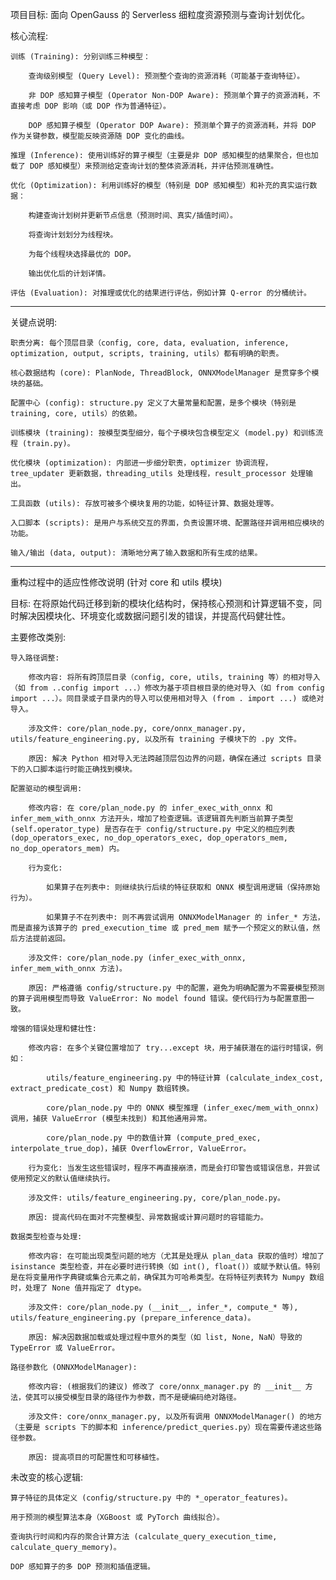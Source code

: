 项目目标: 面向 OpenGauss 的 Serverless 细粒度资源预测与查询计划优化。

核心流程:

    训练 (Training): 分别训练三种模型：

        查询级别模型 (Query Level): 预测整个查询的资源消耗（可能基于查询特征）。

        非 DOP 感知算子模型 (Operator Non-DOP Aware): 预测单个算子的资源消耗，不直接考虑 DOP 影响（或 DOP 作为普通特征）。

        DOP 感知算子模型 (Operator DOP Aware): 预测单个算子的资源消耗，并将 DOP 作为关键参数，模型能反映资源随 DOP 变化的曲线。

    推理 (Inference): 使用训练好的算子模型（主要是非 DOP 感知模型的结果聚合，但也加载了 DOP 感知模型）来预测给定查询计划的整体资源消耗，并评估预测准确性。

    优化 (Optimization): 利用训练好的模型（特别是 DOP 感知模型）和补充的真实运行数据：

        构建查询计划树并更新节点信息（预测时间、真实/插值时间）。

        将查询计划划分为线程块。

        为每个线程块选择最优的 DOP。

        输出优化后的计划详情。

    评估 (Evaluation): 对推理或优化的结果进行评估，例如计算 Q-error 的分桶统计。

-----------------------------------------------------------------------------

关键点说明:

    职责分离: 每个顶层目录（config, core, data, evaluation, inference, optimization, output, scripts, training, utils）都有明确的职责。

    核心数据结构 (core): PlanNode, ThreadBlock, ONNXModelManager 是贯穿多个模块的基础。

    配置中心 (config): structure.py 定义了大量常量和配置，是多个模块（特别是 training, core, utils）的依赖。

    训练模块 (training): 按模型类型细分，每个子模块包含模型定义 (model.py) 和训练流程 (train.py)。

    优化模块 (optimization): 内部进一步细分职责，optimizer 协调流程，tree_updater 更新数据，threading_utils 处理线程，result_processor 处理输出。

    工具函数 (utils): 存放可被多个模块复用的功能，如特征计算、数据处理等。

    入口脚本 (scripts): 是用户与系统交互的界面，负责设置环境、配置路径并调用相应模块的功能。

    输入/输出 (data, output): 清晰地分离了输入数据和所有生成的结果。

----------------------------------------------------------------------------

重构过程中的适应性修改说明 (针对 core 和 utils 模块)

目标: 在将原始代码迁移到新的模块化结构时，保持核心预测和计算逻辑不变，同时解决因模块化、环境变化或数据问题引发的错误，并提高代码健壮性。

主要修改类别:

    导入路径调整:

        修改内容: 将所有跨顶层目录（config, core, utils, training 等）的相对导入（如 from ..config import ...）修改为基于项目根目录的绝对导入（如 from config import ...）。同目录或子目录内的导入可以使用相对导入 (from . import ...) 或绝对导入。

        涉及文件: core/plan_node.py, core/onnx_manager.py, utils/feature_engineering.py, 以及所有 training 子模块下的 .py 文件。

        原因: 解决 Python 相对导入无法跨越顶层包边界的问题，确保在通过 scripts 目录下的入口脚本运行时能正确找到模块。

    配置驱动的模型调用:

        修改内容: 在 core/plan_node.py 的 infer_exec_with_onnx 和 infer_mem_with_onnx 方法开头，增加了检查逻辑。该逻辑首先判断当前算子类型 (self.operator_type) 是否存在于 config/structure.py 中定义的相应列表 (dop_operators_exec, no_dop_operators_exec, dop_operators_mem, no_dop_operators_mem) 内。

        行为变化:

            如果算子在列表中: 则继续执行后续的特征获取和 ONNX 模型调用逻辑（保持原始行为）。

            如果算子不在列表中: 则不再尝试调用 ONNXModelManager 的 infer_* 方法，而是直接为该算子的 pred_execution_time 或 pred_mem 赋予一个预定义的默认值，然后方法提前返回。

        涉及文件: core/plan_node.py (infer_exec_with_onnx, infer_mem_with_onnx 方法)。

        原因: 严格遵循 config/structure.py 中的配置，避免为明确配置为不需要模型预测的算子调用模型而导致 ValueError: No model found 错误。使代码行为与配置意图一致。

    增强的错误处理和健壮性:

        修改内容: 在多个关键位置增加了 try...except 块，用于捕获潜在的运行时错误，例如：

            utils/feature_engineering.py 中的特征计算 (calculate_index_cost, extract_predicate_cost) 和 Numpy 数组转换。

            core/plan_node.py 中的 ONNX 模型推理 (infer_exec/mem_with_onnx) 调用，捕获 ValueError (模型未找到) 和其他通用异常。

            core/plan_node.py 中的数值计算 (compute_pred_exec, interpolate_true_dop)，捕获 OverflowError, ValueError。

        行为变化: 当发生这些错误时，程序不再直接崩溃，而是会打印警告或错误信息，并尝试使用预定义的默认值继续执行。

        涉及文件: utils/feature_engineering.py, core/plan_node.py。

        原因: 提高代码在面对不完整模型、异常数据或计算问题时的容错能力。

    数据类型检查与处理:

        修改内容: 在可能出现类型问题的地方（尤其是处理从 plan_data 获取的值时）增加了 isinstance 类型检查，并在必要时进行转换（如 int(), float()）或赋予默认值。特别是在将变量用作字典键或集合元素之前，确保其为可哈希类型。在将特征列表转为 Numpy 数组时，处理了 None 值并指定了 dtype。

        涉及文件: core/plan_node.py (__init__, infer_*, compute_* 等), utils/feature_engineering.py (prepare_inference_data)。

        原因: 解决因数据加载或处理过程中意外的类型（如 list, None, NaN）导致的 TypeError 或 ValueError。

    路径参数化 (ONNXModelManager):

        修改内容: (根据我们的建议) 修改了 core/onnx_manager.py 的 __init__ 方法，使其可以接受模型目录的路径作为参数，而不是硬编码绝对路径。

        涉及文件: core/onnx_manager.py, 以及所有调用 ONNXModelManager() 的地方（主要是 scripts 下的脚本和 inference/predict_queries.py）现在需要传递这些路径参数。

        原因: 提高项目的可配置性和可移植性。

未改变的核心逻辑:

    算子特征的具体定义 (config/structure.py 中的 *_operator_features)。

    用于预测的模型算法本身（XGBoost 或 PyTorch 曲线拟合）。

    查询执行时间和内存的聚合计算方法 (calculate_query_execution_time, calculate_query_memory)。

    DOP 感知算子的多 DOP 预测和插值逻辑。